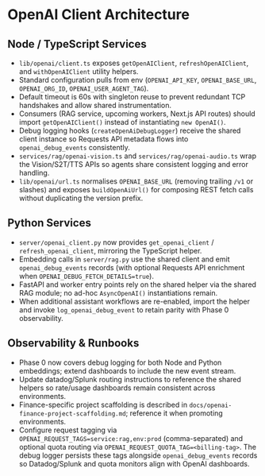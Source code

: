 # OpenAI Client Architecture

## Node / TypeScript Services
- `lib/openai/client.ts` exposes `getOpenAIClient`, `refreshOpenAIClient`, and `withOpenAIClient` utility helpers.
- Standard configuration pulls from env (`OPENAI_API_KEY`, `OPENAI_BASE_URL`, `OPENAI_ORG_ID`, `OPENAI_USER_AGENT_TAG`).
- Default timeout is 60s with singleton reuse to prevent redundant TCP handshakes and allow shared instrumentation.
- Consumers (RAG service, upcoming workers, Next.js API routes) should import `getOpenAIClient()` instead of instantiating `new OpenAI()`.
- Debug logging hooks (`createOpenAiDebugLogger`) receive the shared client instance so Requests API metadata flows into `openai_debug_events` consistently.
- `services/rag/openai-vision.ts` and `services/rag/openai-audio.ts` wrap the Vision/S2T/TTS APIs so agents share consistent logging and error handling.
- `lib/openai/url.ts` normalises `OPENAI_BASE_URL` (removing trailing `/v1` or slashes) and exposes `buildOpenAiUrl()` for composing REST fetch calls without duplicating the version prefix.

## Python Services
- `server/openai_client.py` now provides `get_openai_client` / `refresh_openai_client`, mirroring the TypeScript helper.
- Embedding calls in `server/rag.py` use the shared client and emit `openai_debug_events` records (with optional Requests API enrichment when `OPENAI_DEBUG_FETCH_DETAILS=true`).
- FastAPI and worker entry points rely on the shared helper via the shared RAG module; no ad-hoc `AsyncOpenAI()` instantiations remain.
- When additional assistant workflows are re-enabled, import the helper and invoke `log_openai_debug_event` to retain parity with Phase 0 observability.

## Observability & Runbooks
- Phase 0 now covers debug logging for both Node and Python embeddings; extend dashboards to include the new event stream.
- Update datadog/Splunk routing instructions to reference the shared helpers so rate/usage dashboards remain consistent across environments.
- Finance-specific project scaffolding is described in `docs/openai-finance-project-scaffolding.md`; reference it when promoting environments.
- Configure request tagging via `OPENAI_REQUEST_TAGS=service:rag,env:prod` (comma-separated) and optional quota routing via `OPENAI_REQUEST_QUOTA_TAG=<billing-tag>`. The debug logger persists these tags alongside `openai_debug_events` records so Datadog/Splunk and quota monitors align with OpenAI dashboards.

